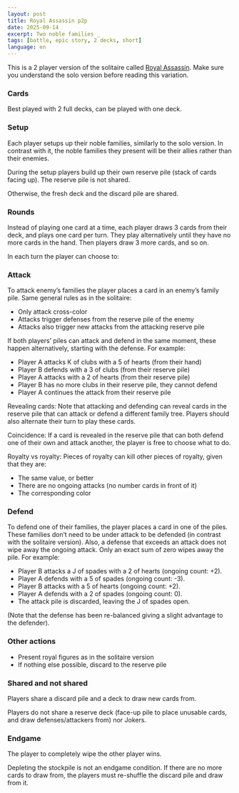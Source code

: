 ```yaml
---
layout: post
title: Royal Assassin p2p
date: 2025-09-14
excerpt: Two noble families _
tags: [battle, epic story, 2 decks, short]
language: en
---
```


This is a 2 player version of the solitaire called [Royal Assassin](https://boardgamegeek.com/boardgame/149845/royal-assassin). Make sure you understand the solo version before reading this variation.

### Cards

Best played with 2 full decks, can be played with one deck.

### Setup

Each player setups up their noble families, similarly to the solo version. In contrast with it, the noble families they present will be their allies rather than their enemies.

During the setup players build up their own reserve pile (stack of cards facing up). The reserve pile is not shared.

Otherwise, the fresh deck and the discard pile are shared. 

### Rounds

Instead of playing one card at a time, each player draws 3 cards from their deck, and plays one card per turn. They play alternatively until they have no more cards in the hand. Then players draw 3 more cards, and so on.

In each turn the player can choose to:

### Attack

To attack enemy’s families the player places a card in an enemy’s family pile. Same general rules as in the solitaire:

- Only attack cross-color
- Attacks trigger defenses from the reserve pile of the enemy
- Attacks also trigger new attacks from the attacking reserve pile

If both players’ piles can attack and defend in the same moment, these happen alternatively, starting with the defense. For example:

- Player A attacks K of clubs with a 5 of hearts (from their hand)
- Player B defends with a 3 of clubs (from their reserve pile)
- Player A attacks with a 2 of hearts (from their reserve pile)
- Player B has no more clubs in their reserve pile, they cannot defend
- Player A continues the attack from their reserve pile

Revealing cards: Note that attacking and defending can reveal cards in the reserve pile that can attack or defend a different family tree. Players should also alternate their turn to play these cards.

Coincidence: If a card is revealed in the reserve pile that can both defend one of their own and attack another, the player is free to choose what to do.

Royalty vs royalty: Pieces of royalty can kill other pieces of royalty, given that they are:

- The same value, or better
- There are no ongoing attacks (no number cards in front of it)
- The corresponding color

### Defend

To defend one of their families, the player places a card in one of the piles. These families don’t need to be under attack to be defended (in contrast with the solitaire version). Also, a defense that exceeds an attack does not wipe away the ongoing attack. Only an exact sum of zero wipes away the pile. For example:

- Player B attacks a J of spades with a 2 of hearts (ongoing count: +2).
- Player A defends with a 5 of spades (ongoing count: -3).
- Player B attacks with a 5 of hearts (ongoing count: +2).
- Player A defends with a 2 of spades (ongoing count: 0).
- The attack pile is discarded, leaving the J of spades open.

(Note that the defense has been re-balanced giving a slight advantage to the defender).

### Other actions

- Present royal figures as in the solitaire version
- If nothing else possible, discard to the reserve pile

### Shared and not shared

Players share a discard pile and a deck to draw new cards from.

Players do not share a reserve deck (face-up pile to place unusable cards, and draw defenses/attackers from) nor Jokers.

### Endgame

The player to completely wipe the other player wins.

Depleting the stockpile is not an endgame condition. If there are no more cards to draw from, the players must re-shuffle the discard pile and draw from it.
